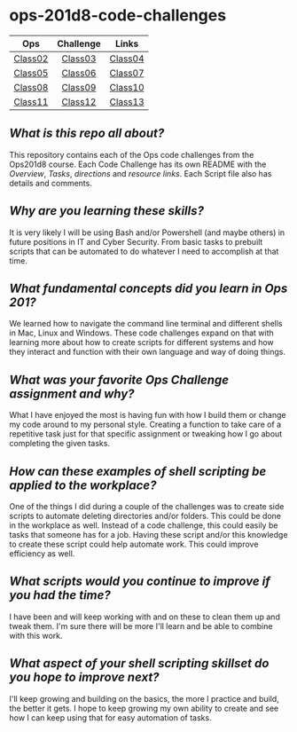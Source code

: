 # ops-201d8-code-challenges

  | Ops | Challenge | Links |
  |:----------------------:|:-----------------------:|:----------------------:|
  | [Class02](./Class02/)  |  [Class03](./Class03/)  |  [Class04](./Class04/) |
  | [Class05](./Class05/)  |  [Class06](./Class06/)  |  [Class07](./Class07/) |
  | [Class08](./Class08/)  |  [Class09](./Class09/)  |  [Class10](./Class10/) |
  | [Class11](./Class11/)  |   [Class12](./Class12/)   |  [Class13](./Class13/) |

## ***What is this repo all about?***

This repository contains each of the Ops code challenges from the Ops201d8 course. Each Code Challenge has its own README with the *Overview*, *Tasks*, *directions* and *resource links*. Each Script file also has details and comments.

## ***Why are you learning these skills?***

It is very likely I will be using Bash and/or Powershell (and maybe others) in future positions in IT and Cyber Security. From basic tasks to prebuilt scripts that can be automated to do whatever I need to accomplish at that time.

## ***What fundamental concepts did you learn in Ops 201?***

We learned how to navigate the command line terminal and different shells in Mac, Linux and Windows. These code challenges expand on that with learning more about how to create scripts for different systems and how they interact and function with their own language and way of doing things.

## ***What was your favorite Ops Challenge assignment and why?***

What I have enjoyed the most is having fun with how I build them or change my code around to my personal style. Creating a function to take care of a repetitive task just for that specific assignment or tweaking how I go about completing the given tasks.

## ***How can these examples of shell scripting be applied to the workplace?***

One of the things I did during a couple of the challenges was to create side scripts to automate deleting directories and/or folders. This could be done in the workplace as well. Instead of a code challenge, this could easily be tasks that someone has for a job. Having these script and/or this knowledge to create these script could help automate work. This could improve efficiency as well.

## ***What scripts would you continue to improve if you had the time?***

I have been and will keep working with and on these to clean them up and tweak them. I'm sure there will be more I'll learn and be able to combine with this work.

## ***What aspect of your shell scripting skillset do you hope to improve next?***

I'll keep growing and building on the basics, the more I practice and build, the better it gets. I hope to keep growing my own ability to create and see how I can keep using that for easy automation of tasks.
